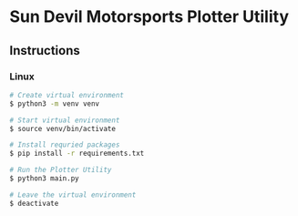 # Sun Devil Motorsports Plotter Utility
## Instructions
### Linux
```bash
# Create virtual environment
$ python3 -m venv venv

# Start virtual environment
$ source venv/bin/activate

# Install requried packages
$ pip install -r requirements.txt

# Run the Plotter Utility
$ python3 main.py

# Leave the virtual environment
$ deactivate
```